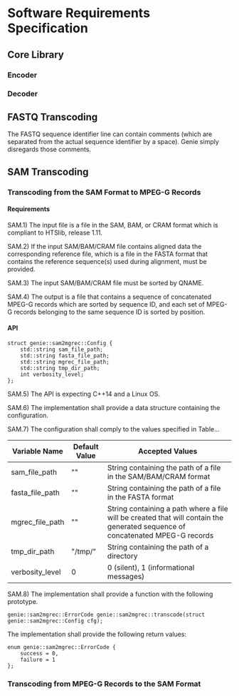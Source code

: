 # Software Requirements Specification

## Core Library

### Encoder

### Decoder

## FASTQ Transcoding

The FASTQ sequence identifier line can contain comments (which are separated from the actual sequence identifier by a space).
Genie simply disregards those comments.

## SAM Transcoding

### Transcoding from the SAM Format to MPEG-G Records

#### Requirements

SAM.1) The input file is a file in the SAM, BAM, or CRAM format which is compliant to HTSlib, release 1.11.

SAM.2) If the input SAM/BAM/CRAM file contains aligned data the corresponding reference file, which is a file in the FASTA format that contains the reference sequence(s) used during alignment, must be provided.

SAM.3) The input SAM/BAM/CRAM file must be sorted by QNAME.

SAM.4) The output is a file that contains a sequence of concatenated MPEG-G records which are sorted by sequence ID, and each set of MPEG-G records belonging to the same sequence ID is sorted by position.

#### API

```
struct genie::sam2mgrec::Config {
    std::string sam_file_path;
    std::string fasta_file_path;
    std::string mgrec_file_path;
    std::string tmp_dir_path;
    int verbosity_level;
};
```

SAM.5) The API is expecting C++14 and a Linux OS.

SAM.6) The implementation shall provide a data structure containing the configuration.

SAM.7) The configuration shall comply to the values specified in Table...

| Variable Name   | Default Value | Accepted Values |
|-----------------|---------------|-----------------|
| sam_file_path   | ""            | String containing the path of a file in the SAM/BAM/CRAM format |
| fasta_file_path | ""            | String containing the path of a file in the FASTA format |
| mgrec_file_path | ""            | String containing a path where a file will be created that will contain the generated sequence of concatenated MPEG-G records |
| tmp_dir_path    | "/tmp/"       | String containing the path of a directory |
| verbosity_level | 0             | 0 (silent), 1 (informational messages) |

SAM.8) The implementation shall provide a function with the following prototype.

```
genie::sam2mgrec::ErrorCode genie::sam2mgrec::transcode(struct genie::sam2mgrec::Config cfg);
```

The implementation shall provide the following return values:

```
enum genie::sam2mgrec::ErrorCode {
    success = 0,
    failure = 1
};
```

### Transcoding from MPEG-G Records to the SAM Format
